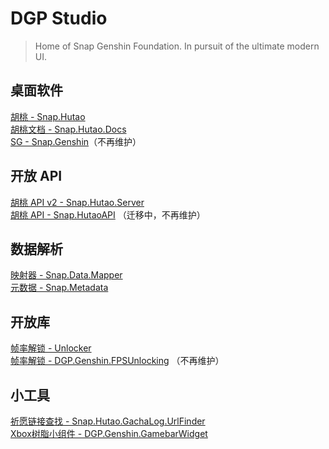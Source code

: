 # DGP Studio
> Home of Snap Genshin Foundation. In pursuit of the ultimate modern UI.

## 桌面软件
[胡桃 - Snap.Hutao](https://github.com/DGP-Studio/Snap.Hutao)  
[胡桃文档 - Snap.Hutao.Docs](https://github.com/DGP-Studio/Snap.Hutao.Docs)  
[SG - Snap.Genshin](https://github.com/DGP-Studio/Snap.Genshin)（不再维护）

## 开放 API

[胡桃 API v2 - Snap.Hutao.Server](https://github.com/DGP-Studio/Snap.Hutao.Server)  
[胡桃 API - Snap.HutaoAPI](https://github.com/DGP-Studio/Snap.HutaoAPI) （迁移中，不再维护）

## 数据解析

[映射器 - Snap.Data.Mapper](https://github.com/DGP-Studio/Snap.Data.Mapper)  
[元数据 - Snap.Metadata](https://github.com/DGP-Studio/Snap.Metadata)

## 开放库
[帧率解锁 - Unlocker](https://github.com/DGP-Studio/Unlocker)  
[帧率解锁 - DGP.Genshin.FPSUnlocking](https://github.com/DGP-Studio/DGP.Genshin.FPSUnlocking) （不再维护）

## 小工具

[祈愿链接查找 - Snap.Hutao.GachaLog.UrlFinder](https://github.com/DGP-Studio/Snap.Hutao.GachaLog.UrlFinder)  
[Xbox树脂小组件 - DGP.Genshin.GamebarWidget](https://github.com/DGP-Studio/DGP.Genshin.GamebarWidget)
